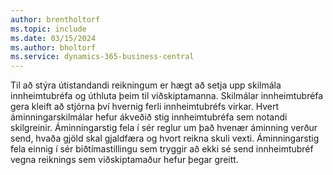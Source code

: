 ```yaml
---
author: brentholtorf
ms.topic: include
ms.date: 03/15/2024
ms.author: bholtorf
ms.service: dynamics-365-business-central
---
```

Til að stýra útistandandi reikningum er hægt að setja upp skilmála innheimtubréfa og úthluta þeim til viðskiptamanna. Skilmálar innheimtubréfa gera kleift að stjórna því hvernig ferli innheimtubréfs virkar. Hvert áminningarskilmálar hefur ákveðið stig innheimtubréfa sem notandi skilgreinir. Áminningarstig fela í sér reglur um það hvenær áminning verður send, hvaða gjöld skal gjaldfæra og hvort reikna skuli vexti. Áminningarstig fela einnig í sér biðtímastillingu sem tryggir að ekki sé send innheimtubréf vegna reiknings sem viðskiptamaður hefur þegar greitt.
